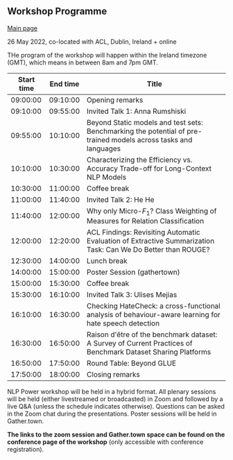 ## Workshop Programme
[Main page](index.md)

26 May 2022, co-located with ACL, Dublin, Ireland + online

THe program of the workshop will happen within the Ireland timezone (GMT), which means in between 8am and 7pm GMT.

| Start time  | End time    | Title                                                                                                           |
|-------------|-------------|-----------------------------------------------------------------------------------------------------------------|
| 09:00:00 | 09:10:00 | Opening remarks                                                                                                 |
| 09:10:00 | 09:55:00 | Invited Talk 1: Anna Rumshiski                                                                                  |
| 09:55:00 | 10:10:00 | Beyond Static models and test sets: Benchmarking the potential of pre-trained models across tasks and languages |
| 10:10:00 | 10:30:00 | Characterizing the Efficiency vs. Accuracy Trade-off for Long-Context NLP Models                                |
| 10:30:00 | 11:00:00 |  Coffee break                                                                                                   |
| 11:00:00 | 11:40:00 | Invited Talk 2: He He                                                                                           |
| 11:40:00 | 12:00:00 | Why only Micro-$F_1$? Class Weighting of Measures for Relation Classification                                   |
| 12:00:00 | 12:20:00 | ACL Findings: Revisiting Automatic Evaluation of Extractive Summarization Task: Can We Do Better than ROUGE?    |
| 12:30:00 | 14:00:00 | Lunch break                                                                                                     |
| 14:00:00 | 15:00:00 | Poster Session (gathertown)                                                                                     |
| 15:00:00 | 15:30:00 |  Coffee break                                                                                                   |
| 15:30:00 | 16:10:00 | Invited Talk 3: Ulises Mejias                                                                                   |
| 16:10:00 | 16:30:00 | Checking HateCheck: a cross-functional analysis of behaviour-aware learning for hate speech detection           |
| 16:30:00 | 16:50:00| Raison d'être of the benchmark dataset: A Survey of Current Practices of Benchmark Dataset Sharing Platforms    |
| 16:50:00 | 17:50:00 | Round Table: Beyond GLUE                                                                                        |
| 17:50:00 | 18:00:00| Closing remarks                                                                                                 |

NLP Power workshop will be held in a hybrid format.
All plenary sessions will be held (either livestreamed or broadcasted) in Zoom and followed by a live Q&A (unless the schedule indicates otherwise). Questions can be asked in the Zoom chat during the presentations. 
Poster sessions will be held in Gather.town. 

**The links to the zoom session and Gather.town space can be found on the conference page of the workshop** (only accessible with conference registration).

